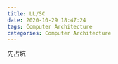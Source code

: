 ```yaml
---
title: LL/SC
date: 2020-10-29 18:47:24
tags: Computer Architecture
categories: Computer Architecture
---
```




先占坑

<!--more-->

